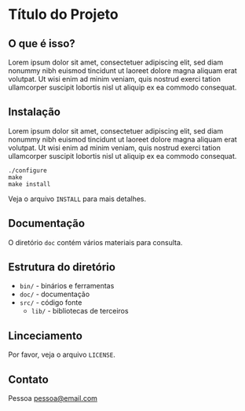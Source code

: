 Título do Projeto
=================


O que é isso?
-------------

Lorem ipsum dolor sit amet, consectetuer adipiscing elit, sed diam nonummy
nibh euismod tincidunt ut laoreet dolore magna aliquam erat volutpat. Ut wisi
enim ad minim veniam, quis nostrud exerci tation ullamcorper suscipit lobortis
nisl ut aliquip ex ea commodo consequat.


Instalação
----------

Lorem ipsum dolor sit amet, consectetuer adipiscing elit, sed diam nonummy
nibh euismod tincidunt ut laoreet dolore magna aliquam erat volutpat. Ut wisi
enim ad minim veniam, quis nostrud exerci tation ullamcorper suscipit lobortis
nisl ut aliquip ex ea commodo consequat.

    ./configure
    make
    make install

Veja o arquivo `INSTALL` para mais detalhes.


Documentação
------------

O diretório `doc` contém vários materiais para consulta.


Estrutura do diretório
----------------------

* `bin/` - binários e ferramentas
* `doc/` - documentação
* `src/` - código fonte
    * `lib/` - bibliotecas de terceiros


Linceciamento
-------------

Por favor, veja o arquivo `LICENSE`.


Contato
-------

Pessoa <pessoa@email.com>
